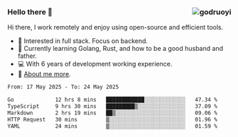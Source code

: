 ### Hello there 👋 <img align="right" src="https://github-readme-stats.vercel.app/api?username=godruoyi&show_icons=true" alt="godruoyi" />

Hi there, I work remotely and enjoy using open-source and efficient tools.

- 🔭 Interested in full stack. Focus on backend.
- 🌱 Currently learning Golang, Rust, and how to be a good husband and father.
- 💻 With 6 years of development working experience.
- 👒 [About me more](https://godruoyi.com/posts/about-godruoyi).



<!--START_SECTION:waka-->

```txt
From: 17 May 2025 - To: 24 May 2025

Go             12 hrs 8 mins   ████████████░░░░░░░░░░░░░   47.34 %
TypeScript     9 hrs 30 mins   █████████▒░░░░░░░░░░░░░░░   37.09 %
Markdown       2 hrs 19 mins   ██▒░░░░░░░░░░░░░░░░░░░░░░   09.06 %
HTTP Request   30 mins         ▒░░░░░░░░░░░░░░░░░░░░░░░░   01.96 %
YAML           24 mins         ▒░░░░░░░░░░░░░░░░░░░░░░░░   01.59 %
```

<!--END_SECTION:waka-->
